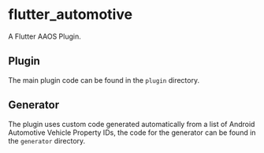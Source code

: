 # flutter_automotive

A Flutter AAOS Plugin.

## Plugin

The main plugin code can be found in the `plugin` directory.

## Generator

The plugin uses custom code generated automatically from a list of Android Automotive Vehicle Property IDs, the code for the generator can be found in the `generator` directory.
